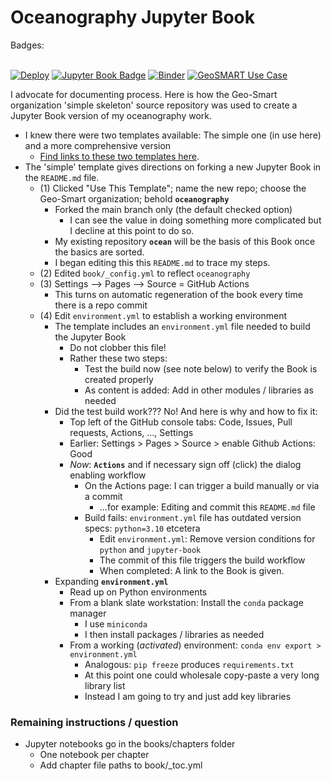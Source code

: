 # Oceanography Jupyter Book

Badges: <BR><BR>


[![Deploy](https://github.com/geo-smart/use_case_template/actions/workflows/deploy.yaml/badge.svg)](https://github.com/geo-smart/use_case_template/actions/workflows/deploy.yaml)
[![Jupyter Book Badge](https://jupyterbook.org/badge.svg)](https://geo-smart.github.io/simple-template)
[![Binder](https://mybinder.org/badge_logo.svg)](https://mybinder.org/v2/gh/geo-smart/simple-template/HEAD?labpath=book%2Fchapters)
[![GeoSMART Use Case](./book/img/use_case_badge.svg)](https://geo-smart.github.io/usecases)


I advocate for documenting process. Here is how the Geo-Smart organization 'simple skeleton' source 
repository was used to create a Jupyter Book version of my oceanography work.<br>


- I knew there were two templates available: The simple one (in use here) and a more comprehensive version
    - [Find links to these two templates here](https://geo-smart.github.io/usecases).
- The 'simple' template gives directions on forking a new Jupyter Book in the `README.md` file.
    - (1) Clicked "Use This Template"; name the new repo; choose the Geo-Smart organization; behold **`oceanography`**
        - Forked the main branch only (the default checked option)
            - I can see the value in doing something more complicated but I decline at this point to do so.
        - My existing repository **`ocean`** will be the basis of this Book once the basics are sorted.
        - I began editing this this `README.md` to trace my steps.
    - (2) Edited `book/_config.yml` to reflect `oceanography`
    - (3) Settings --> Pages --> Source = GitHub Actions
        - This turns on automatic regeneration of the book every time there is a repo commit
    - (4) Edit `environment.yml` to establish a working environment
        - The template includes an `environment.yml` file needed to build the Jupyter Book
            - Do not clobber this file!
            - Rather these two steps:
                - Test the build now (see note below) to verify the Book is created properly
                - As content is added: Add in other modules / libraries as needed
        - Did the test build work??? No! And here is why and how to fix it:
            - Top left of the GitHub console tabs: Code, Issues, Pull requests, Actions, ..., Settings
            - Earlier: Settings > Pages > Source > enable Github Actions: Good
            - *Now*: **`Actions`** and if necessary sign off (click) the dialog enabling workflow
                - On the Actions page: I can trigger a build manually or via a commit
                    - ...for example: Editing and commit this `README.md` file
                - Build fails: `environment.yml` file has outdated version specs: `python=3.10` etcetera
                    - Edit `environment.yml`: Remove version conditions for `python` and `jupyter-book`
                    - The commit of this file triggers the build workflow
                    - When completed: A link to the Book is given.
        - Expanding **`environment.yml`**
            - Read up on Python environments
            - From a blank slate workstation: Install the `conda` package manager
                - I use `miniconda`
                - I then install packages / libraries as needed
            - From a working (*activated*) environment: `conda env export > environment.yml`
                - Analogous: `pip freeze` produces `requirements.txt`
                - At this point one could wholesale copy-paste a very long library list
                - Instead I am going to try and just add key libraries


### Remaining instructions / question

- Jupyter notebooks go in the books/chapters folder
    - One notebook per chapter
    - Add chapter file paths to book/_toc.yml


